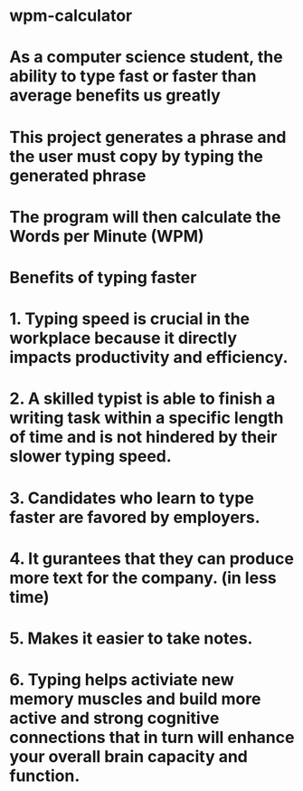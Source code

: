 # **wpm-calculator**

# As a computer science student, the ability to type fast or faster than average benefits us greatly
# This project generates a phrase and the user must copy by typing the generated phrase
# The program will then calculate the Words per Minute (WPM)

# Benefits of typing faster
# 1. Typing speed is crucial in the workplace because it directly impacts productivity and efficiency.
# 2. A skilled typist is able to finish a writing task within a specific length of time and is not hindered by their slower typing speed.
# 3. Candidates who learn to type faster are favored by employers.
# 4. It gurantees that they can produce more text for the company. (in less time)
# 5. Makes it easier to take notes.
# 6. Typing helps activiate new memory muscles and build more active and strong cognitive connections that in turn will enhance your overall brain capacity and function.
